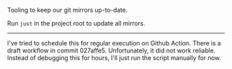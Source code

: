 Tooling to keep our git mirrors up-to-date.

Run `just` in the project root to update all mirrors.

---

I've tried to schedule this for regular execution on Github Action.
There is a draft workflow in commit 027affe5. Unfortunately, it did
not work reliable. Instead of debugging this for hours, I'll just run
the script manually for now.
